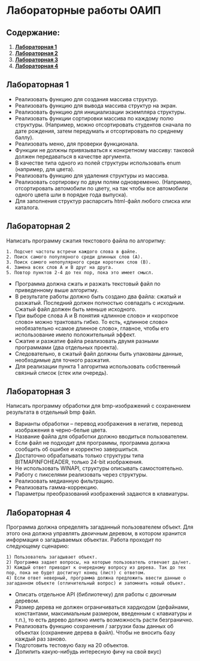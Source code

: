 # Лабораторные работы ОАИП

## Содержание:

1. **[Лабораторная 1](#лабораторная-1)**
2. **[Лабораторная 2](#лабораторная-2)**
3. **[Лабораторная 3](#лабораторная-3)**
4. **[Лабораторная 4](#лабораторная-4)**

## Лабораторная 1

- Реализовать функцию для создания массива структур.
- Реализовать функцию для вывода массива структур на экран.
- Реализовать функцию для инициализации экземпляра структуры.
- Реализовать функции сортировки массива по каждому полю структуры. (Например, можно отсортировать студентов сначала по
  дате рождения, затем передумать и отсортировать по среднему баллу).
- Реализовать меню, для проверки функционала.
- Функции не должны привязываться к конкретному массиву: таковой должен передаваться в качестве аргумента.
- В качестве типа одного из полей структуры использовать enum (например, для цвета).
- Реализовать функцию для удаления структуры из массива.
- Реализовать сортировку по двум полям одновременно. (Например, отсортировать автомобили по цвету, на так чтобы все
  автомобили одного цвета шли в порядке года выпуска).
- Для заполнения структур распарсить html-файл любого списка или каталога.

## Лабораторная 2

Написать программу сжатия текстового файла по алгоритму:

    1. Подсчет частоты встречи каждого слова в файле.
    2. Поиск самого популярного среди длинных слов (А).
    3. Поиск самого непопулярного среди коротких слов (В).
    4. Замена всех слов А и В друг на друга.
    5. Повтор пунктов 2-4 до тех пор, пока это имеет смысл.

- Программа должна сжать и разжать текстовый файл по приведенному выше алгоритму.
- В результате работы должно быть создано два файла: сжатый и разжатый. Последний должен полностью совпадать с исходным.
  Сжатый файл должен быть меньше исходного.
- При выборе слова А и В понятия «длинное слово» и «короткое слово» можно трактовать гибко. То есть, «длинное слово»
  необязательно «самое длинное слово», главное, чтобы его использование имело положительный эффект.
- Сжатие и разжатие файла реализовать двумя разными программами (два отдельных проекта).
- Следовательно, в сжатый файл должны быть упакованы данные, необходимые для точного разжатия.
- Для реализации пункта 1 алгоритма использовать собственный связный список (стек или очередь).

## Лабораторная 3

Написать программу обработки для bmp-изображений с сохранением результата в отдельный bmp файл.

- Варианты обработки – перевод изображения в негатив, перевод изображения в черно-белые цвета.
- Название файла для обработки должно вводиться пользователем.
- Если файл не подходит для программы, программа должна сообщить об ошибке и корректно завершиться.
- Достаточно обрабатывать только структуры типа BITMAPINFOHEADER, только 24-bit изображения.
- Не использовать WINAPI, структуры описывать самостоятельно.
- Работу с пикселями реализовать через структуры.
- Реализовать медианную фильтрацию.
- Реализовать гамма-коррекцию.
- Параметры преобразований изображений задаются в клавиатуры.

## Лабораторная 4

Программа должна определять загаданный пользователем объект. Для этого она должна управлять двоичным деревом, в котором хранится информация о загадываемых объектах. Работа проходит по следующему сценарию:

    1) Пользователь загадывает объект.
    2) Программа задает вопросы, на которые пользователь отвечает да/нет.
    3) Каждый ответ приводит к очередному вопросу из дерева. Так до тех пор, пока не будет достигнут конец (лист) с ответом.
    4) Если ответ неверный, программа должна предложить ввести данные о загаданном объекте (отличительный вопрос) и запомнить новый объект.

- Описать отдельное API (библиотечку) для работы с двоичным деревом.
- Размер дерева не должен ограничиваться хардкодом (дефайнами, константами, максимальным размером, введенным с клавиатуры и т.п.), то есть дерево должно иметь возможность расти безгранично.
- Реализовать функцию сохранения / загрузки базы данных об объектах (сохранение дерева в файл). Чтобы не вносить базу каждый раз заново.
- Подготовить тестовую базу на 20 объектов.
- Допилить какую-нибудь интересную фичу на свой вкус)